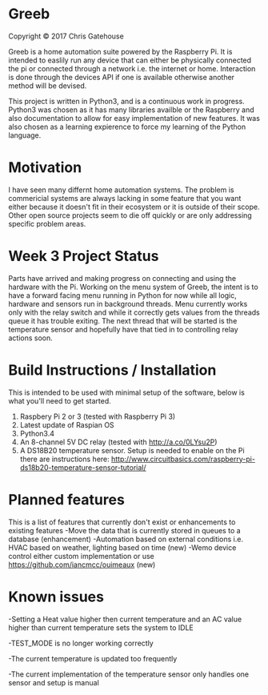 # Greeb

Copyright © 2017 Chris Gatehouse

Greeb is a home automation suite powered by the Raspberry Pi.
It is intended to easlily run any device that can either be physically connected the pi or connected through a network i.e. the internet or home. Interaction is done through the devices API if one is available otherwise another method will be devised.

This project is written in Python3, and is a continuous work in progress. Python3 was chosen as it has many libraries availble or the Raspberry and also documentation to allow for easy implementation of new features. It was also chosen as a learning expierence to force my learning of the Python language. 

# Motivation
I have seen many differnt home automation systems. The problem is commericial systems are always lacking in some feature that you want either because it doesn't fit in their ecosystem or it is outside of their scope. Other open source projects seem to die off quickly or are only addressing specific problem areas.

# Week 3 Project Status
Parts have arrived and making progress on connecting and using the hardware with the Pi. 
Working on the menu system of Greeb, the intent is to have a forward facing menu running in Python for now while all logic, hardware and sensors run in background threads.
Menu currently works only with the relay switch and while it correctly gets values from the threads queue it has trouble exiting.
The next thread that will be started is the temperature sensor and hopefully have that tied in to controlling relay actions soon.

# Build Instructions / Installation
This is intended to be used with minimal setup of the software, below is what you'll need to get started.
1. Raspbery Pi 2 or 3 (tested with Raspberry Pi 3)
2. Latest update of Raspian OS
3. Python3.4
4. An 8-channel 5V DC relay (tested with http://a.co/0LYsu2P)
5. A DS18B20 temperature sensor. Setup is needed to enable on the Pi there are instructions here: http://www.circuitbasics.com/raspberry-pi-ds18b20-temperature-sensor-tutorial/

# Planned features
This is a list of features that currently don't exist or enhancements to existing features
-Move the data that is currently stored in queues to a database (enhancement)
-Automation based on external conditions i.e. HVAC based on weather, lighting based on time (new)
-Wemo device control either custom implementation or use https://github.com/iancmcc/ouimeaux (new)

# Known issues
-Setting a Heat value higher then current temperature and an AC value higher than current temperature sets the system to IDLE

-TEST_MODE is no longer working correctly

-The current temperature is updated too frequently

-The current implementation of the temperature sensor only handles one sensor and setup is manual
